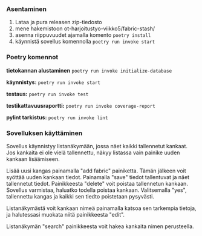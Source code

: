 

### Asentaminen
1. Lataa ja pura releasen zip-tiedosto
2. mene hakemistoon ot-harjoitustyo-viikko5/fabric-stash/
3. asenna riippuvuudet ajamalla komento `poetry install` 
4. käynnistä sovellus komennolla `poetry run invoke start`

### Poetry komennot
**tietokannan alustaminen** `poetry run invoke initialize-database`

**käynnistys:** `poetry run invoke start`

**testaus:** `poetry run invoke test`

**testikattavuusraportti:** `poetry run invoke coverage-report`

**pylint tarkistus:** `poetry run invoke lint`

### Sovelluksen käyttäminen

Sovellus käynnistyy listanäkymään, jossa näet kaikki tallennetut kankaat. Jos kankaita ei ole vielä tallennettu, näkyy listassa vain painike uuden kankaan lisäämiseen.

Lisää uusi kangas painamalla "add fabric" painiketta. Tämän jälkeen voit syöttää uuden kankaan tiedot. Painamalla "save" tiedot tallentuvat ja näet tallennetut tiedot. Painikkeesta "delete" voit poistaa tallennetun kankaan. Sovellus varmistaa, haluatko todella poistaa kankaan. Valitsemalla "yes", tallennettu kangas ja kaikki sen tiedto poistetaan pysyvästi.

Listanäkymästä voit kankaan nimeä painamalla katsoa sen tarkempia tietoja, ja halutessasi muokata niitä painikkeesta "edit".

Listanäkymän "search" painikkeesta voit hakea kankaita nimen perusteella.

